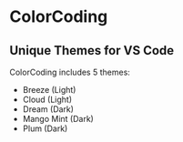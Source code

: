# ColorCoding

## Unique Themes for VS Code

ColorCoding includes 5 themes:

- Breeze (Light)
- Cloud (Light)
- Dream (Dark)
- Mango Mint (Dark)
- Plum (Dark)
